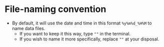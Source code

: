 # File-naming convention
- By default, it will use the date and time in this format `%y%m%d_%H%M` to name data files.
  - If you want to keep it this way, type `""` in the terminal.
  - If you wish to name it more specifically, replace `""` at your disposal.  
